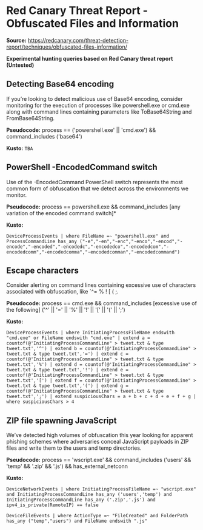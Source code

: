 # Red Canary Threat Report - Obfuscated Files and Information

**Source:** https://redcanary.com/threat-detection-report/techniques/obfuscated-files-information/

**Experimental hunting queries based on Red Canary threat report (Untested)**

## Detecting Base64 encoding
If you’re looking to detect malicious use of Base64 encoding, consider monitoring for the execution of processes like powershell.exe or cmd.exe along with command lines containing parameters like ToBase64String and FromBase64String.


**Pseudocode:** process == ('powershell.exe' || 'cmd.exe') && command_includes ('base64')

**Kusto:**
`TBA`


## PowerShell -EncodedCommand switch
Use of the -EncodedCommand PowerShell switch represents the most common form of obfuscation that we detect across the environments we monitor.

**Pseudocode:** process == powershell.exe && command_includes [any variation of the encoded command switch]*

**Kusto:**

`DeviceProcessEvents
| where FileName =~ "powershell.exe" and ProcessCommandLine has_any ("-e","-en","-enc","-enco","-encod","-encode","-encoded","-encodedc","-encodedco","-encodedcom","-encodedcomm","-encodedcomma","-encodedcomman","-encodedcommand")`

## Escape characters
Consider alerting on command lines containing excessive use of characters associated with obfuscation, like `^= % ! [ ( ;.

**Pseudocode:**  process == cmd.exe && command_includes [excessive use of the following] ('^' || '=' || '%' || '!' || '[' || '(' || ';')

**Kusto:**

`DeviceProcessEvents | where InitiatingProcessFileName endswith "cmd.exe" or FileName endswith "cmd.exe" | extend a = countof(@'InitiatingProcessCommandLine" > tweet.txt & type tweet.txt','^') | extend b = countof(@'InitiatingProcessCommandLine" > tweet.txt & type tweet.txt','=') | extend c = countof(@'InitiatingProcessCommandLine" > tweet.txt & type tweet.txt','%') | extend d = countof(@'InitiatingProcessCommandLine" > tweet.txt & type tweet.txt','!') | extend e = countof(@'InitiatingProcessCommandLine" > tweet.txt & type tweet.txt','[') | extend f = countof(@'InitiatingProcessCommandLine" > tweet.txt & type tweet.txt','(') | extend g = countof(@'InitiatingProcessCommandLine" > tweet.txt & type tweet.txt',';') | extend suspiciousChars = a + b + c + d + e + f + g | where suspiciousChars > 4`


## ZIP file spawning JavaScript
We’ve detected high volumes of obfuscation this year looking for apparent phishing schemes where adversaries conceal JavaScript payloads in ZIP files and write them to the users and temp directories.

**Pseudocode:**  process == 'wscript.exe' && command_includes ('users' && 'temp' && '.zip’ && '.js') &&
has_external_netconn

**Kusto:**

`DeviceNetworkEvents
| where InitiatingProcessFileName =~ "wscript.exe" and InitiatingProcessCommandLine has_any ('users','temp') and InitiatingProcessCommandLine has_any ('.zip','.js') and ipv4_is_private(RemoteIP) == false`

`DeviceFileEvents
| where ActionType =~ "FileCreated" and FolderPath has_any ("temp","users") and FileName endswith ".js"`

